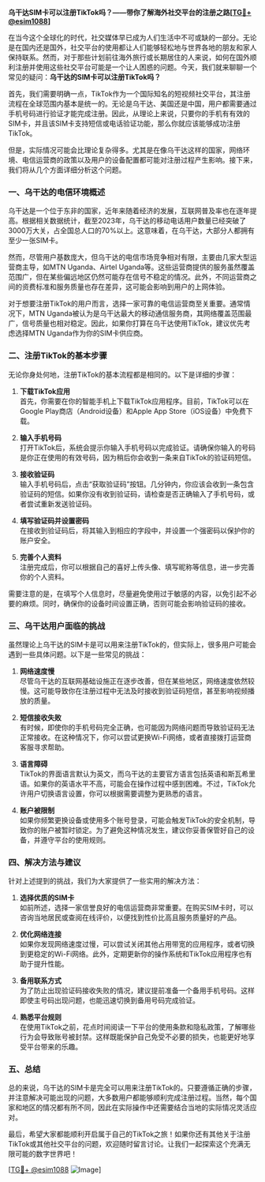 **乌干达SIM卡可以注册TikTok吗？——带你了解海外社交平台的注册之路[[TG💪+ @esim1088](https://t.me/s/esim1088)]**

在当今这个全球化的时代，社交媒体早已成为人们生活中不可或缺的一部分。无论是在国内还是国外，社交平台的使用都让人们能够轻松地与世界各地的朋友和家人保持联系。然而，对于那些计划前往海外旅行或长期居住的人来说，如何在国外顺利注册并使用这些社交平台可能是一个让人困惑的问题。今天，我们就来聊聊一个常见的疑问：**乌干达的SIM卡可以注册TikTok吗？**

首先，我们需要明确一点，TikTok作为一个国际知名的短视频社交平台，其注册流程在全球范围内基本是统一的。无论是乌干达、美国还是中国，用户都需要通过手机号码进行验证才能完成注册。因此，从理论上来说，只要你的手机有有效的SIM卡，并且该SIM卡支持短信或电话验证功能，那么你就应该能够成功注册TikTok。

但是，实际情况可能会比理论复杂得多。尤其是在像乌干达这样的国家，网络环境、电信运营商的政策以及用户的设备配置都可能对注册过程产生影响。接下来，我们将从几个方面详细分析这个问题。

### **一、乌干达的电信环境概述**

乌干达是一个位于东非的国家，近年来随着经济的发展，互联网普及率也在逐年提高。根据相关数据统计，截至2023年，乌干达的移动电话用户数量已经突破了3000万大关，占全国总人口的70%以上。这意味着，在乌干达，大部分人都拥有至少一张SIM卡。

然而，尽管用户基数庞大，但乌干达的电信市场竞争相对有限，主要由几家大型运营商主导，如MTN Uganda、Airtel Uganda等。这些运营商提供的服务虽然覆盖范围广，但在某些偏远地区仍然可能存在信号不稳定的情况。此外，不同运营商之间的资费标准和服务质量也存在差异，这可能会影响到用户的上网体验。

对于想要注册TikTok的用户而言，选择一家可靠的电信运营商至关重要。通常情况下，MTN Uganda被认为是乌干达最大的移动通信服务商，其网络覆盖范围最广，信号质量也相对稳定。因此，如果你打算在乌干达使用TikTok，建议优先考虑选择MTN Uganda作为你的SIM卡供应商。

### **二、注册TikTok的基本步骤**

无论你身处何地，注册TikTok的基本流程都是相同的。以下是详细的步骤：

1. **下载TikTok应用**  
   首先，你需要在你的智能手机上下载TikTok应用程序。目前，TikTok可以在Google Play商店（Android设备）和Apple App Store（iOS设备）中免费下载。

2. **输入手机号码**  
   打开TikTok后，系统会提示你输入手机号码以完成验证。请确保你输入的号码是你正在使用的有效号码，因为稍后你会收到一条来自TikTok的验证码短信。

3. **接收验证码**  
   输入手机号码后，点击“获取验证码”按钮。几分钟内，你应该会收到一条包含验证码的短信。如果你没有收到验证码，请检查是否正确输入了手机号码，或者尝试重新发送验证码。

4. **填写验证码并设置密码**  
   在接收到验证码后，将其输入到相应的字段中，并设置一个强密码以保护你的账户安全。

5. **完善个人资料**  
   注册完成后，你可以根据自己的喜好上传头像、填写昵称等信息，进一步完善你的个人资料。

需要注意的是，在填写个人信息时，尽量避免使用过于敏感的内容，以免引起不必要的麻烦。同时，确保你的设备时间设置正确，否则可能会影响验证码的接收。

### **三、乌干达用户面临的挑战**

虽然理论上乌干达的SIM卡是可以用来注册TikTok的，但实际上，很多用户可能会遇到一些具体问题。以下是一些常见的挑战：

1. **网络速度慢**  
   尽管乌干达的互联网基础设施正在逐步改善，但在某些地区，网络速度依然较慢。这可能导致你在注册过程中无法及时接收到验证码短信，甚至影响视频播放的质量。

2. **短信接收失败**  
   有时候，即使你的手机号码完全正确，也可能因为网络问题而导致验证码无法正常接收。在这种情况下，你可以尝试更换Wi-Fi网络，或者直接拨打运营商客服寻求帮助。

3. **语言障碍**  
   TikTok的界面语言默认为英文，而乌干达的主要官方语言包括英语和斯瓦希里语。如果你的英语水平不高，可能会在操作过程中感到困难。不过，TikTok允许用户切换语言设置，你可以根据需要调整为更熟悉的语言。

4. **账户被限制**  
   如果你频繁更换设备或使用多个账号登录，可能会触发TikTok的安全机制，导致你的账户被暂时锁定。为了避免这种情况发生，建议你妥善保管好自己的设备，并遵守平台的使用规则。

### **四、解决方法与建议**

针对上述提到的挑战，我们为大家提供了一些实用的解决方法：

1. **选择优质的SIM卡**  
   如前所述，选择一家信誉良好的电信运营商非常重要。在购买SIM卡时，可以咨询当地居民或查阅在线评价，以便找到性价比高且服务质量好的产品。

2. **优化网络连接**  
   如果你发现网络速度过慢，可以尝试关闭其他占用带宽的应用程序，或者切换到更稳定的Wi-Fi网络。此外，定期更新你的操作系统和TikTok应用程序也有助于提升性能。

3. **备用联系方式**  
   为了防止出现验证码接收失败的情况，建议提前准备一个备用手机号码。这样即使主号码出现问题，也能迅速切换到备用号码完成验证。

4. **熟悉平台规则**  
   在使用TikTok之前，花点时间阅读一下平台的使用条款和隐私政策，了解哪些行为会导致账号被封禁。这样既能保护自己免受不必要的损失，也能更好地享受平台带来的乐趣。

### **五、总结**

总的来说，乌干达的SIM卡是完全可以用来注册TikTok的。只要遵循正确的步骤，并注意解决可能出现的问题，大多数用户都能够顺利完成注册过程。当然，每个国家和地区的情况都有所不同，因此在实际操作中还需要结合当地的实际情况灵活应对。

最后，希望大家都能顺利开启属于自己的TikTok之旅！如果你还有其他关于注册TikTok或其他社交平台的问题，欢迎随时留言讨论。让我们一起探索这个充满无限可能的数字世界吧！

[[TG💪+ @esim1088](https://t.me/s/esim1088) ![Image](https://i.postimg.cc/4NQfJmqS/Snipaste-2025-05-13-00-14-12.png)]